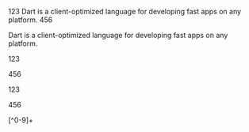 123 Dart is a client-optimized language for developing fast apps on any platform. 456

Dart is a client-optimized language 
for developing fast apps on any platform.

<p>123</p>
<p>456</p>

<p>123</p>
 <p>456</p>

[^0-9]+